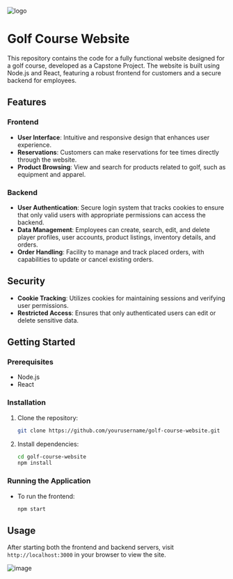 ![logo](https://github.com/vs0t/Pinehills-Final/assets/125901041/a7ef34ea-873a-461f-b927-aa9d64893c47)
# Golf Course Website

This repository contains the code for a fully functional website designed for a golf course, developed as a Capstone Project. The website is built using Node.js and React, featuring a robust frontend for customers and a secure backend for employees.

## Features

### Frontend
- **User Interface**: Intuitive and responsive design that enhances user experience.
- **Reservations**: Customers can make reservations for tee times directly through the website.
- **Product Browsing**: View and search for products related to golf, such as equipment and apparel.

### Backend
- **User Authentication**: Secure login system that tracks cookies to ensure that only valid users with appropriate permissions can access the backend.
- **Data Management**: Employees can create, search, edit, and delete player profiles, user accounts, product listings, inventory details, and orders.
- **Order Handling**: Facility to manage and track placed orders, with capabilities to update or cancel existing orders.

## Security
- **Cookie Tracking**: Utilizes cookies for maintaining sessions and verifying user permissions.
- **Restricted Access**: Ensures that only authenticated users can edit or delete sensitive data.

## Getting Started

### Prerequisites
- Node.js
- React

### Installation
1. Clone the repository:
   ```bash
   git clone https://github.com/yourusername/golf-course-website.git
   ```
2. Install dependencies:
   ```bash
   cd golf-course-website
   npm install
   ```

### Running the Application
- To run the frontend:
  ```bash
  npm start
  ```

## Usage

After starting both the frontend and backend servers, visit `http://localhost:3000` in your browser to view the site.


![image](https://github.com/vs0t/Pinehills-Final/assets/125901041/48eabc49-e8ee-4229-8756-32a289f3341e)
